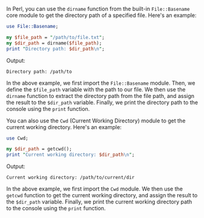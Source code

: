In Perl, you can use the `dirname` function from the built-in `File::Basename` core module to get the directory path of a specified file. Here's an example:

```perl
use File::Basename;

my $file_path = "/path/to/file.txt";
my $dir_path = dirname($file_path);
print "Directory path: $dir_path\n";
```

Output:
```
Directory path: /path/to
```

In the above example, we first import the `File::Basename` module. Then, we define the `$file_path` variable with the path to our file. We then use the `dirname` function to extract the directory path from the file path, and assign the result to the `$dir_path` variable. Finally, we print the directory path to the console using the `print` function.

You can also use the `Cwd` (Current Working Directory) module to get the current working directory. Here's an example:

```perl
use Cwd;

my $dir_path = getcwd();
print "Current working directory: $dir_path\n";
```

Output:
```
Current working directory: /path/to/current/dir
```

In the above example, we first import the `Cwd` module. We then use the `getcwd` function to get the current working directory, and assign the result to the `$dir_path` variable. Finally, we print the current working directory path to the console using the `print` function.